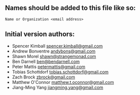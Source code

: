 ## Names should be added to this file like so:
`Name or Organization <email address>`

## Initial version authors:
- Spencer Kimball <spencer.kimball@gmail.com>
- Andrew Bonventre <andybons@gmail.com>
- Shawn Morel <shawn@strangemonad.com>
- Ben Darnell <ben@bendarnell.com>
- Peter Mattis <petermattis@gmail.com>
- Tobias Schottdorf <tobias.schottdorf@gmail.com>
- Zach Brock <zbrock@gmail.com>
- Matthew O'Connor <matthew.t.oconnor@gmail.com>
- Jiang-Ming Yang <jiangming.yang@gmail.com>
